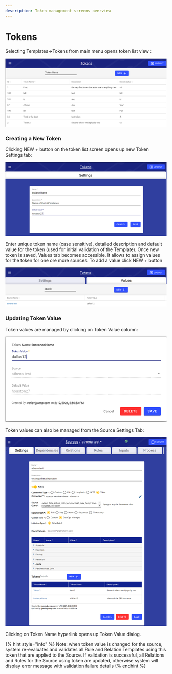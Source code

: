 ```yaml
---
description: Token management screens overview
---
```


# Tokens

Selecting Templates-&gt;Tokens from main menu opens token list view :

![Token list](../../.gitbook/assets/image%20%2896%29.png)

### Creating a New Token

Clicking NEW + button on the token list screen opens up new Token Settings tab:

![Token Settings](../../.gitbook/assets/image%20%2850%29.png)

Enter unique token name \(case sensitive\), detailed description and default value for the token \(used for initial validation of the Template\). Once new token is saved, Values tab becomes accessible. It allows to assign values for the token for one ore more sources. To add a value click NEW + button

![Token Values tab](../../.gitbook/assets/image%20%28179%29.png)

### Updating Token Value

Token values are managed by clicking on Token Value column:

![Token Value dialog](../../.gitbook/assets/image%20%28157%29.png)

Token values can also be managed from the Source Settings Tab:

![](../../.gitbook/assets/image%20%28168%29.png)

Clicking on Token Name hyperlink opens up Token Value dialog.

{% hint style="info" %}
Note: when token value is changed for the source, system re-evaluates and validates all Rule and Relation Templates using this token that are applied to the Source. If validation is successful, all Relations and Rules for the Source using token are updated, otherwise system will display error message with validation failure details
{% endhint %}

